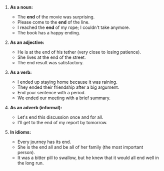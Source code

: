 1. **As a noun:**
   - The **end** of the movie was surprising.
   - Please come to the **end** of the line.
   - I reached the **end** of my rope; I couldn't take anymore.
   - The book has a happy ending.

2. **As an adjective:**
   - He is at the end of his tether (very close to losing patience).
   - She lives at the end of the street.
   - The end result was satisfactory.

3. **As a verb:**
   - I ended up staying home because it was raining.
   - They ended their friendship after a big argument.
   - End your sentence with a period.
   - We ended our meeting with a brief summary.

4. **As an adverb (informal):**
   - Let's end this discussion once and for all.
   - I'll get to the end of my report by tomorrow.

5. **In idioms:**
   - Every journey has its end.
   - She is the end all and be all of her family (the most important person).
   - It was a bitter pill to swallow, but he knew that it would all end well in the long run.